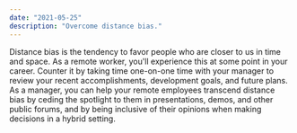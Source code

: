 ```yaml
---
date: "2021-05-25"
description: "Overcome distance bias."
---
```


Distance bias is the tendency to favor people who are closer to us in time and space. As a remote worker, you'll experience this at some point in your career. Counter it by taking time one-on-one time with your manager to review your recent accomplishments, development goals, and future plans. As a manager, you can help your remote employees transcend distance bias by ceding the spotlight to them in presentations, demos, and other public forums, and by being inclusive of their opinions when making decisions in a hybrid setting.